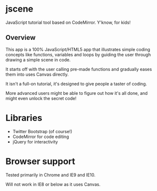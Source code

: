 jscene
======

JavaScript tutorial tool based on CodeMirror. Y'know, for kids!

Overview
--------

This app is a 100% JavaScript/HTML5 app that illustrates simple coding concepts
like functions, variables and loops by guiding the user through drawing a simple
scene in code.

It starts off with the user calling pre-made functions and gradually eases them
into uses Canvas directly.

It isn't a full-on tutorial, it's designed to give people a taster of coding.

More advanced users might be able to figure out how it's all done, and might even
unlock the secret code!

Libraries
=========

 * Twitter Bootstrap (of course!)
 * CodeMirror for code editing
 * jQuery for interactivity

Browser support
===============

Tested primarily in Chrome and IE9 and IE10.

Will not work in IE8 or below as it uses Canvas.
